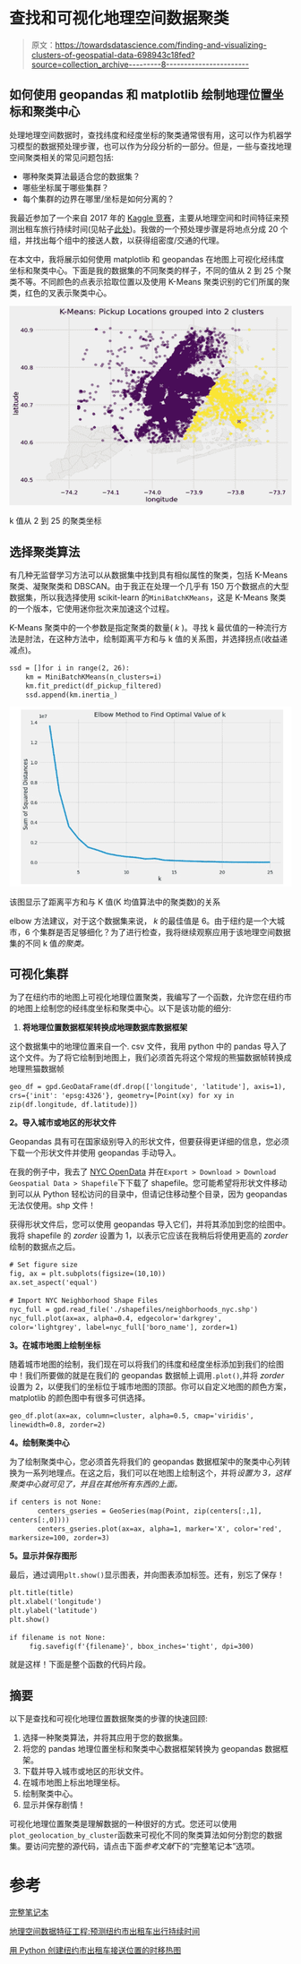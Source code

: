 # 查找和可视化地理空间数据聚类

> 原文：<https://towardsdatascience.com/finding-and-visualizing-clusters-of-geospatial-data-698943c18fed?source=collection_archive---------8----------------------->

## 如何使用 geopandas 和 matplotlib 绘制地理位置坐标和聚类中心

处理地理空间数据时，查找纬度和经度坐标的聚类通常很有用，这可以作为机器学习模型的数据预处理步骤，也可以作为分段分析的一部分。但是，一些与查找地理空间聚类相关的常见问题包括:

*   哪种聚类算法最适合您的数据集？
*   哪些坐标属于哪些集群？
*   每个集群的边界在哪里/坐标是如何分离的？

我最近参加了一个来自 2017 年的 [Kaggle 竞赛](https://www.kaggle.com/c/nyc-taxi-trip-duration)，主要从地理空间和时间特征来预测出租车旅行持续时间(见帖子[此处](https://medium.com/analytics-vidhya/feature-engineering-with-geospatial-data-predicting-nyc-cab-trip-duration-a121ec16021b))。我做的一个预处理步骤是将地点分成 20 个组，并找出每个组中的接送人数，以获得组密度/交通的代理。

在本文中，我将展示如何使用 matplotlib 和 geopandas 在地图上可视化经纬度坐标和聚类中心。下面是我的数据集的不同聚类的样子，不同的值从 2 到 25 个聚类不等。不同颜色的点表示拾取位置以及使用 K-Means 聚类识别的它们所属的聚类，红色的叉表示聚类中心。

![](img/7e8ae1c83cf3a19c2148b7835afa567e.png)

k 值从 2 到 25 的聚类坐标

## 选择聚类算法

有几种无监督学习方法可以从数据集中找到具有相似属性的聚类，包括 K-Means 聚类、凝聚聚类和 DBSCAN。由于我正在处理一个几乎有 150 万个数据点的大型数据集，所以我选择使用 scikit-learn 的`MiniBatchKMeans`，这是 K-Means 聚类的一个版本，它使用迷你批次来加速这个过程。

K-Means 聚类中的一个参数是指定聚类的数量( *k* )。寻找 k 最优值的一种流行方法是肘法，在这种方法中，绘制距离平方和与 k 值的关系图，并选择拐点(收益递减点)。

```
ssd = []for i in range(2, 26):
    km = MiniBatchKMeans(n_clusters=i)
    km.fit_predict(df_pickup_filtered)
    ssd.append(km.inertia_)
```

![](img/2c6fce7ca27c69a18f35fd82524ac8ee.png)

该图显示了距离平方和与 K 值(K 均值算法中的聚类数)的关系

elbow 方法建议，对于这个数据集来说， *k* 的最佳值是 6。由于纽约是一个大城市，6 个集群是否足够细化？为了进行检查，我将继续观察应用于该地理空间数据集的不同 k 值*的聚类。*

## 可视化集群

为了在纽约市的地图上可视化地理位置聚类，我编写了一个函数，允许您在纽约市的地图上绘制您的经纬度坐标和聚类中心。以下是该功能的细分:

1.  **将地理位置数据框架转换成地理数据库数据框架**

这个数据集中的地理位置来自一个. csv 文件，我用 python 中的 pandas 导入了这个文件。为了将它绘制到地图上，我们必须首先将这个常规的熊猫数据帧转换成地理熊猫数据帧

```
geo_df = gpd.GeoDataFrame(df.drop(['longitude', 'latitude'], axis=1), crs={'init': 'epsg:4326'}, geometry=[Point(xy) for xy in zip(df.longitude, df.latitude)])
```

**2。导入城市或地区的形状文件**

Geopandas 具有可在国家级别导入的形状文件，但要获得更详细的信息，您必须下载一个形状文件并使用 geopandas 手动导入。

在我的例子中，我去了 [NYC OpenData](https://data.cityofnewyork.us/City-Government/Borough-Boundaries/tqmj-j8zm) 并在`Export > Download > Download Geospatial Data > Shapefile`下下载了 shapefile。您可能希望将形状文件移动到可以从 Python 轻松访问的目录中，但请记住移动整个目录，因为 geopandas 无法仅使用。shp 文件！

获得形状文件后，您可以使用 geopandas 导入它们，并将其添加到您的绘图中。我将 shapefile 的 *zorder* 设置为 1，以表示它应该在我稍后将使用更高的 *zorder* 绘制的数据点之后。

```
# Set figure size
fig, ax = plt.subplots(figsize=(10,10))
ax.set_aspect('equal')

# Import NYC Neighborhood Shape Files
nyc_full = gpd.read_file('./shapefiles/neighborhoods_nyc.shp')
nyc_full.plot(ax=ax, alpha=0.4, edgecolor='darkgrey', color='lightgrey', label=nyc_full['boro_name'], zorder=1)
```

**3。在城市地图上绘制坐标**

随着城市地图的绘制，我们现在可以将我们的纬度和经度坐标添加到我们的绘图中！我们所要做的就是在我们的 geopandas 数据帧上调用`.plot()`,并将 *zorder* 设置为 2，以便我们的坐标位于城市地图的顶部。你可以自定义地图的颜色方案，matplotlib 的颜色图中有很多可供选择。

```
geo_df.plot(ax=ax, column=cluster, alpha=0.5, cmap='viridis', linewidth=0.8, zorder=2)
```

**4。绘制聚类中心**

为了绘制聚类中心，您必须首先将我们的 geopandas 数据框架中的聚类中心列转换为一系列地理点。在这之后，我们可以在地图上绘制这个，并将*设置为 3，这样聚类中心就可见了，并且在其他所有东西的上面。*

```
if centers is not None:
       centers_gseries = GeoSeries(map(Point, zip(centers[:,1], centers[:,0])))
       centers_gseries.plot(ax=ax, alpha=1, marker='X', color='red', markersize=100, zorder=3)
```

**5。显示并保存图形**

最后，通过调用`plt.show()`显示图表，并向图表添加标签。还有，别忘了保存！

```
plt.title(title)
plt.xlabel('longitude')
plt.ylabel('latitude')
plt.show()

if filename is not None:
     fig.savefig(f'{filename}', bbox_inches='tight', dpi=300)
```

就是这样！下面是整个函数的代码片段。

## 摘要

以下是查找和可视化地理位置数据聚类的步骤的快速回顾:

1.  选择一种聚类算法，并将其应用于您的数据集。
2.  将您的 pandas 地理位置坐标和聚类中心数据框架转换为 geopandas 数据框架。
3.  下载并导入城市或地区的形状文件。
4.  在城市地图上标出地理坐标。
5.  绘制聚类中心。
6.  显示并保存剧情！

可视化地理位置聚类是理解数据的一种很好的方式。您还可以使用`plot_geolocation_by_cluster`函数来可视化不同的聚类算法如何分割您的数据集。要访问完整的源代码，请点击下面*参考文献*下的“完整笔记本”选项。

# 参考

[完整笔记本](https://github.com/claudian37/DS_Portfolio/blob/master/NYC_cab_dataset/03_visualizing_kmeans_clusters_geospatial_data.ipynb)

[地理空间数据特征工程:预测纽约市出租车出行持续时间](https://medium.com/analytics-vidhya/feature-engineering-with-geospatial-data-predicting-nyc-cab-trip-duration-a121ec16021b)

[用 Python 创建纽约市出租车接送位置的时移热图](https://medium.com/python-in-plain-english/creating-a-time-lapsed-heatmap-of-nyc-cab-pickup-locations-in-python-fef773b31427)